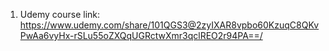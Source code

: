 1. Udemy course link: https://www.udemy.com/share/101QGS3@2zyIXAR8vpbo60KzuqC8QKvPwAa6vyHx-rSLu55oZXQqUGRctwXmr3qclREO2r94PA==/
